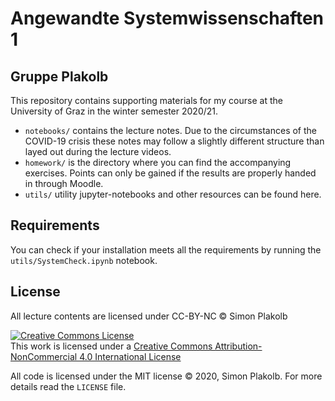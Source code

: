 # Angewandte Systemwissenschaften 1

## Gruppe Plakolb

This repository contains supporting materials for my course at the University of Graz in the winter semester 2020/21.

+ ```notebooks/``` contains the lecture notes. Due to the circumstances of the COVID-19 crisis these notes may follow a slightly different structure than layed out during the lecture videos.
+ ```homework/``` is the directory where you can find the accompanying exercises. Points can only be gained if the results are properly handed in through Moodle.
+ ```utils/``` utility jupyter-notebooks and other resources can be found here.

## Requirements

You can check if your installation meets all the requirements by running the ```utils/SystemCheck.ipynb``` notebook.

## License

All lecture contents are licensed under CC-BY-NC © Simon Plakolb

<a rel="license" href="http://creativecommons.org/licenses/by-nc/4.0/"><img alt="Creative Commons License" style="border-width:0" src="https://i.creativecommons.org/l/by-nc/4.0/88x31.png" /></a><br />This work is licensed under a <a rel="license" href="http://creativecommons.org/licenses/by-nc/4.0/">Creative Commons Attribution-NonCommercial 4.0 International License</a>

All code is licensed under the MIT license © 2020, Simon Plakolb. For more details read the ```LICENSE``` file.

